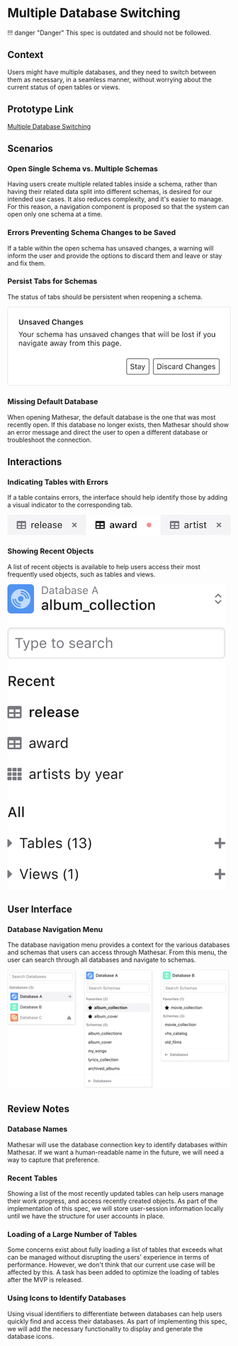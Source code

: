 # Multiple Database Switching

!!! danger "Danger"
    This spec is outdated and should not be followed.


## Context
Users might have multiple databases, and they need to switch between them as necessary, in a seamless manner, without worrying about the current status of open tables or views.

## Prototype Link
[Multiple Database Switching](https://www.figma.com/proto/Uaf1ntcldzK2U41Jhw6vS2/Mathesar-MVP?page-id=1207%3A0&node-id=1212%3A0&viewport=516%2C327%2C0.3535313010215759&scaling=scale-down-width)

## Scenarios

### Open Single Schema vs. Multiple Schemas
Having users create multiple related tables inside a schema, rather than having their related data split into different schemas, is desired for our intended use cases. It also reduces complexity, and it's easier to manage.
For this reason, a navigation component is proposed so that the system can open only one schema at a time.

### Errors Preventing Schema Changes to be Saved
If a table within the open schema has unsaved changes, a warning will inform the user and provide the options to discard them and leave or stay and fix them.

### Persist Tabs for Schemas
The status of tabs should be persistent when reopening a schema.

![](/assets/archive/product/design/specs/database-switching/qMsmiZo.png)

### Missing Default Database
When opening Mathesar, the default database is the one that was most recently open. If this database no longer exists, then Mathesar should show an error message and direct the user to open a different database or troubleshoot the connection.

## Interactions
### Indicating Tables with Errors
If a table contains errors, the interface should help identify those by adding a visual indicator to the corresponding tab.

![](/assets/archive/product/design/specs/database-switching/mCwwg8S.png)

### Showing Recent Objects
A list of recent objects is available to help users access their most frequently used objects, such as tables and views.

![](/assets/archive/product/design/specs/database-switching/0vScHwP.png)

## User Interface

### Database Navigation Menu
The database navigation menu provides a context for the various databases and schemas that users can access through Mathesar.
From this menu, the user can search through all databases and navigate to schemas.

![](/assets/archive/product/design/specs/database-switching/JGIqCOi.png)

## Review Notes
### Database Names
Mathesar will use the database connection key to identify databases within Mathesar. If we want a human-readable name in the future, we will need a way to capture that preference.

### Recent Tables
Showing a list of the most recently updated tables can help users manage their work progress, and access recently created objects. As part of the implementation of this spec, we will store user-session information locally until we have the structure for user accounts in place.

### Loading of a Large Number of Tables
Some concerns exist about fully loading a list of tables that exceeds what can be managed without disrupting the users' experience in terms of performance. However, we don't think that our current use case will be affected by this. A task has been added to optimize the loading of tables after the MVP is released.

### Using Icons to Identify Databases
Using visual identifiers to differentiate between databases can help users quickly find and access their databases. As part of implementing this spec, we will add the necessary functionality to display and generate the database icons.